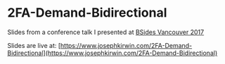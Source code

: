 # 2FA-Demand-Bidirectional
Slides from a conference talk I presented at [BSides Vancouver 2017](https://bsidesvancouver.com/)

Slides are live at:
[https://www.josephkirwin.com/2FA-Demand-Bidirectional](https://www.josephkirwin.com/2FA-Demand-Bidirectional)
